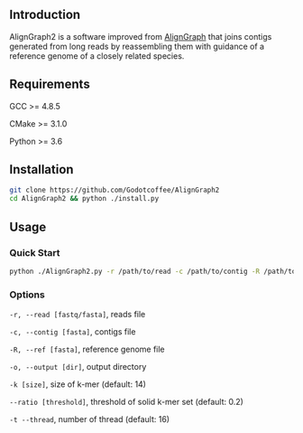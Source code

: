 ## Introduction

AlignGraph2 is a software improved from [AlignGraph][aligngraph] that 
joins contigs generated from long reads by reassembling them with 
guidance of a reference genome of a closely related species.

## Requirements

GCC >= 4.8.5

CMake >= 3.1.0

Python >= 3.6

## Installation

```sh
git clone https://github.com/Godotcoffee/AlignGraph2
cd AlignGraph2 && python ./install.py
```

## Usage

### Quick Start

```sh
python ./AlignGraph2.py -r /path/to/read -c /path/to/contig -R /path/to/reference -o /path/to/output
```

### Options
`-r, --read [fastq/fasta]`, reads file

`-c, --contig [fasta]`, contigs file

`-R, --ref [fasta]`, reference genome file

`-o, --output [dir]`, output directory

`-k [size]`, size of k-mer (default: 14)

`--ratio [threshold]`, threshold of solid k-mer set (default: 0.2)

`-t --thread`, number of thread (default: 16)

[aligngraph]: https://github.com/baoe/AlignGraph
